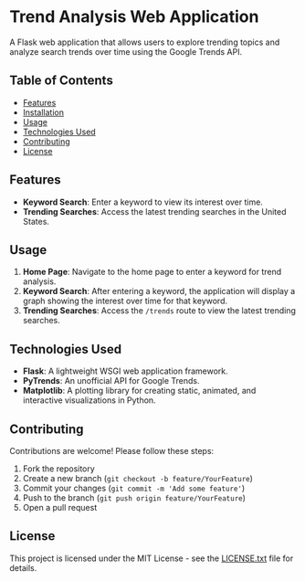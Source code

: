 # Trend Analysis Web Application

A Flask web application that allows users to explore trending topics and analyze search trends over time using the Google Trends API.

## Table of Contents

- [Features](#features)
- [Installation](#installation)
- [Usage](#usage)
- [Technologies Used](#technologies-used)
- [Contributing](#contributing)
- [License](#license)

## Features

- **Keyword Search**: Enter a keyword to view its interest over time.
- **Trending Searches**: Access the latest trending searches in the United States.


## Usage

1. **Home Page**: Navigate to the home page to enter a keyword for trend analysis.
2. **Keyword Search**: After entering a keyword, the application will display a graph showing the interest over time for that keyword.
3. **Trending Searches**: Access the `/trends` route to view the latest trending searches.

## Technologies Used

- **Flask**: A lightweight WSGI web application framework.
- **PyTrends**: An unofficial API for Google Trends.
- **Matplotlib**: A plotting library for creating static, animated, and interactive visualizations in Python.

## Contributing

Contributions are welcome! Please follow these steps:

1. Fork the repository
2. Create a new branch (`git checkout -b feature/YourFeature`)
3. Commit your changes (`git commit -m 'Add some feature'`)
4. Push to the branch (`git push origin feature/YourFeature`)
5. Open a pull request

## License

This project is licensed under the MIT License - see the [LICENSE.txt](LICENSE) file for details.

